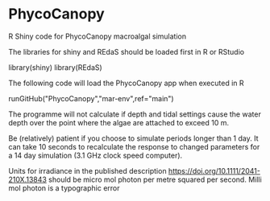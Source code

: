 # PhycoCanopy
R Shiny code for PhycoCanopy macroalgal simulation

The libraries for shiny and REdaS should be loaded first in R or RStudio

library(shiny) 
library(REdaS) 

The following code will load the PhycoCanopy app when executed in R

runGitHub("PhycoCanopy","mar-env",ref="main")

The programme will not calculate if depth and tidal settings cause the water depth over the point where the algae are attached to exceed 10 m.

Be (relatively) patient if you choose to simulate periods longer than 1 day. It can take 10 seconds to recalculate the response to changed parameters for a 14 day simulation (3.1 GHz clock speed computer).

Units for irradiance in the published description https://doi.org/10.1111/2041-210X.13843 should be micro mol photon per metre squared per second. Milli mol photon is a typographic error
